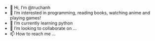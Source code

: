 - 👋 Hi, I’m @truchanh
- 👀 I’m interested in programming, reading books, watching anime and playing games!
- 🌱 I’m currently learning python
- 💞️ I’m looking to collaborate on ...
- 📫 How to reach me ...

<!---
truchanh/truchanh is a ✨ special ✨ repository because its `README.md` (this file) appears on your GitHub profile.
You can click the Preview link to take a look at your changes.
--->
